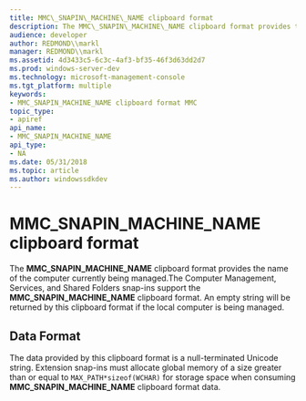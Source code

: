 ```yaml
---
title: MMC\_SNAPIN\_MACHINE\_NAME clipboard format
description: The MMC\_SNAPIN\_MACHINE\_NAME clipboard format provides the name of the computer currently being managed.The Computer Management, Services, and Shared Folders snap-ins support the MMC\_SNAPIN\_MACHINE\_NAME clipboard format.
audience: developer
author: REDMOND\\markl
manager: REDMOND\\markl
ms.assetid: 4d3433c5-6c3c-4af3-bf35-46f3d63dd2d7
ms.prod: windows-server-dev
ms.technology: microsoft-management-console
ms.tgt_platform: multiple
keywords:
- MMC_SNAPIN_MACHINE_NAME clipboard format MMC
topic_type:
- apiref
api_name:
- MMC_SNAPIN_MACHINE_NAME
api_type:
- NA
ms.date: 05/31/2018
ms.topic: article
ms.author: windowssdkdev
---
```


# MMC\_SNAPIN\_MACHINE\_NAME clipboard format

The **MMC\_SNAPIN\_MACHINE\_NAME** clipboard format provides the name of the computer currently being managed.The Computer Management, Services, and Shared Folders snap-ins support the **MMC\_SNAPIN\_MACHINE\_NAME** clipboard format. An empty string will be returned by this clipboard format if the local computer is being managed.

## Data Format

The data provided by this clipboard format is a null-terminated Unicode string. Extension snap-ins must allocate global memory of a size greater than or equal to `MAX_PATH*sizeof(WCHAR)` for storage space when consuming **MMC\_SNAPIN\_MACHINE\_NAME** clipboard format data.

 

 




